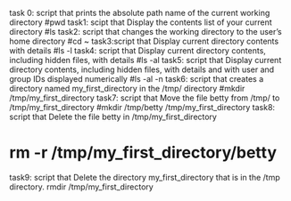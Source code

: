 task 0: script that prints the absolute path name of the current working directory
#pwd
task1: scipt that Display the contents list of your current directory
#ls
task2: script that changes the working directory to the user’s home directory
#cd ~
task3:script that Display current directory contents with details
#ls -l
task4: script that Display current directory contents, including hidden files, with details
#ls -al
task5: script that Display current directory contents, including hidden files, with details and with user and group IDs displayed numerically
#ls -al -n
task6: script that creates a directory named my_first_directory in the /tmp/ directory
#mkdir /tmp/my_first_directory
task7: script that Move the file betty from /tmp/ to /tmp/my_first_directory
#mkdir /tmp/betty /tmp/my_first_directory
task8: script that Delete the file betty in /tmp/my_first_directory
# rm -r /tmp/my_first_directory/betty
task9: script that Delete the directory my_first_directory that is in the /tmp directory.
rmdir /tmp/my_first_directory
